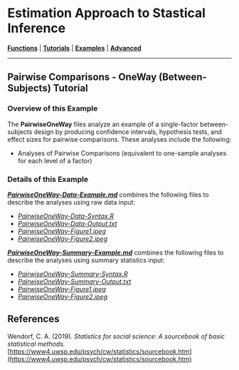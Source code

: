# Estimation Approach to Stastical Inference

[**Functions**](../../A-Functions) | 
[**Tutorials**](../../B-Tutorials) | 
[**Examples**](../../C-Examples) | 
[**Advanced**](../../D-Advanced)

---

## Pairwise Comparisons - OneWay (Between-Subjects) Tutorial

### Overview of this Example

The **PairwiseOneWay** files analyze an example of a single-factor between-subjects design by producing confidence intervals, hypothesis tests, and effect sizes for pairwise comparisons. These analyses include the following:

- Analyses of Pairwise Comparisons (equivalent to one-sample analyses for each level of a factor)

### Details of this Example
 
[_**PairwiseOneWay-Data-Example.md**_](./PairwiseOneWay-Data-Example.md) combines the following files to describe the analyses using raw data input:

- [_PairwiseOneWay-Data-Syntax.R_](./PairwiseOneWay-Data-Syntax.R)
- [_PairwiseOneWay-Data-Output.txt_](./PairwiseOneWay-Data-Output.txt)
- [_PairwiseOneWay-Figure1.jpeg_](./PairwiseOneWay-Figure1.jpeg)
- [_PairwiseOneWay-Figure2.jpeg_](./PairwiseOneWay-Figure2.jpeg)

[_**PairwiseOneWay-Summary-Example.md**_](./PairwiseOneWay-Summary-Example.md) combines the following files to describe the analyses using summary statistics input:

- [_PairwiseOneWay-Summary-Syntax.R_](./PairwiseOneWay-Summary-Syntax.R)
- [_PairwiseOneWay-Summary-Output.txt_](./PairwiseOneWay-Summary-Output.txt)
- [_PairwiseOneWay-Figure1.jpeg_](./PairwiseOneWay-Figure1.jpeg)
- [_PairwiseOneWay-Figure2.jpeg_](./PairwiseOneWay-Figure2.jpeg)

## References

Wendorf, C. A. (2019). _Statistics for social science: A sourcebook of basic statistical methods._ [https://www4.uwsp.edu/psych/cw/statistics/sourcebook.htm](https://www4.uwsp.edu/psych/cw/statistics/sourcebook.htm)
